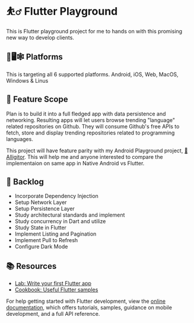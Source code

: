 # ⛹️‍♂️ Flutter Playground 

This is Flutter playground project for me to hands on with this promising new way to develop clients. 

## 📱🖥🕸 Platforms
This is targeting all 6 supported platforms. Android, iOS, Web, MacOS, Windows & Linus

## 🔭 Feature Scope
Plan is to build it into a full fledged app with data persistence and networking. Resulting apps will let users browse trending "language" related repositories on Github. They will consume Github's free APIs to fetch, store and display trending repositories related to programming languages.

This project will have feature parity with my Android Playground project, [🐊 Alligitor](https://github.com/YousufSohail/Alligitor#readme). This will help me and anyone interested to compare the implementaion on same app in Native Android vs Flutter.

## 🎳 Backlog
- Incorporate Dependency Injection
- Setup Network Layer
- Setup Persistence Layer
- Study architectural standards and implement
- Study concurrency in Dart and utilize
- Study State in Flutter
- Implement Listing and Pagination
- Implement Pull to Refresh
- Configure Dark Mode

## 📚 Resources

- [Lab: Write your first Flutter app](https://docs.flutter.dev/get-started/codelab)
- [Cookbook: Useful Flutter samples](https://docs.flutter.dev/cookbook)

For help getting started with Flutter development, view the
[online documentation](https://docs.flutter.dev/), which offers tutorials,
samples, guidance on mobile development, and a full API reference.
